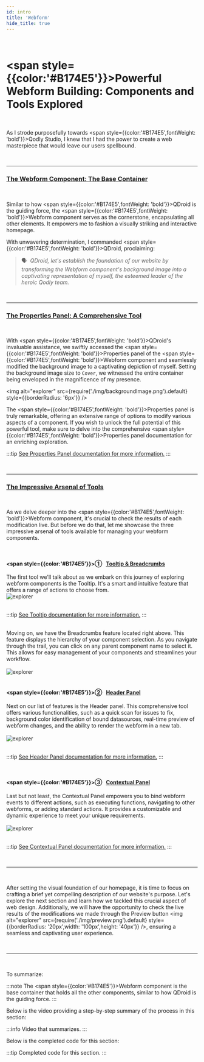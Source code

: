 ```yaml
---
id: intro
title: 'Webform'
hide_title: true
---
```


<br />

# <span style={{color:'#B174E5'}}>Powerful Webform Building: Components and Tools Explored</span>

<br />

As I strode purposefully towards <span style={{color:'#B174E5',fontWeight: 'bold'}}>Qodly Studio</span>, I knew that I had the power to create a web masterpiece that would leave our users spellbound.

<br />

---

### <u>The Webform Component: The Base Container</u>

<br />

Similar to how <span style={{color:'#B174E5',fontWeight: 'bold'}}>QDroid</span> is the guiding force, the <span style={{color:'#B174E5',fontWeight: 'bold'}}>Webform</span> component serves as the cornerstone, encapsulating all other elements. It empowers me to fashion a visually striking and interactive homepage.

With unwavering determination, I commanded <span style={{color:'#B174E5',fontWeight: 'bold'}}>QDroid</span>, proclaiming:
> 🗣️<span>&nbsp;</span> _QDroid, let's establish the foundation of our website by transforming the Webform component's background image into a captivating representation of myself, the esteemed leader of the heroic Qodly team._

<br />

---

### <u>The Properties Panel: A Comprehensive Tool</u>

<br />

With <span style={{color:'#B174E5',fontWeight: 'bold'}}>QDroid</span>'s invaluable assistance, we swiftly accessed the <span style={{color:'#B174E5',fontWeight: 'bold'}}>Properties panel</span> of the <span style={{color:'#B174E5',fontWeight: 'bold'}}>Webform</span> component and seamlessly modified the background image to a captivating depiction of myself. Setting the background image size to `Cover`, we witnessed the entire container being enveloped in the magnificence of my presence.

<img alt="explorer" src={require('./img/backgroundImage.png').default} style={{borderRadius: '6px'}} />

The <span style={{color:'#B174E5',fontWeight: 'bold'}}>Properties panel</span> is truly remarkable, offering an extensive range of options to modify various aspects of a component. If you wish to unlock the full potential of this powerful tool, make sure to delve into the comprehensive <span style={{color:'#B174E5',fontWeight: 'bold'}}>Properties panel</span> documentation for an enriching exploration.


:::tip [See Properties Panel documentation for more information.](propertiesPanel)
:::

<br />

---

### <u>The Impressive Arsenal of Tools</u>

<br />

As we delve deeper into the <span style={{color:'#B174E5',fontWeight: 'bold'}}>Webform</span> component, it's crucial to check the results of each modification live. But before we do that, let me showcase the three impressive arsenal of tools available for managing your webform components. 

<br />

#### <span style={{color:'#B174E5'}}>&#9312;</span> <span>&nbsp;</span> <u>Tooltip & Breadcrumbs</u>

<div class="columnsText">
    <div class="column-left" style={{width: '70%'}}>
        The first tool we'll talk about as we embark on this journey of exploring webform components is the <span style={{color:'#B174E5',fontWeight: 'bold'}}>Tooltip</span>. It's a smart and intuitive feature that offers a range of actions to choose from.
    </div>
    <div class="column-right" style={{width: '20%'}}>
        <img alt="explorer" src={require('./img/tooltip.png').default} style={{borderRadius: '6px'}} />
    </div>
</div>

<br />

:::tip [See Tooltip documentation for more information.](tooltip)
:::

<br />

<div class="columnsText">
    <div class="column-left" style={{width: '60%'}}>
        Moving on, we have the <span style={{color:'#B174E5',fontWeight: 'bold'}}>Breadcrumbs</span> feature located right above. This feature displays the hierarchy of your component selection. As you navigate through the trail, you can click on any parent component name to select it. This allows for easy management of your components and streamlines your workflow.
    </div>
    <div class="column-right" style={{width: '30%'}}>
        <br />
        <img alt="explorer" src={require('./img/breadcrumbs.png').default} style={{borderRadius: '6px'}} />
    </div>
</div>

<br />

#### <span style={{color:'#B174E5'}}>&#9313;</span> <span>&nbsp;</span> <u>Header Panel</u>


<div class="columnsText">
    <div class="column-left" style={{width: '60%'}}>
        Next on our list of features is the <span style={{color:'#B174E5',fontWeight: 'bold'}}>Header panel</span>. This comprehensive tool offers various functionalities, such as a quick scan for issues to fix, background color identification of bound datasources, real-time preview of webform changes, and the ability to render the webform in a new tab.
    </div>
    <div class="column-right" style={{width: '30%'}}>
        <br />
        <img alt="explorer" src={require('./img/headerPanel.png').default} style={{borderRadius: '6px'}} />
    </div>
</div>

<br />

:::tip [See Header Panel documentation for more information.](headerPanel)
:::

<br />


#### <span style={{color:'#B174E5'}}>&#9314;</span> <span>&nbsp;</span> <u>Contextual Panel</u>


<div class="columnsText">
    <div class="column-left" style={{width: '60%'}}>
        Last but not least, the <span style={{color:'#B174E5',fontWeight: 'bold'}}>Contextual Panel</span> empowers you to bind webform events to different actions, such as executing functions, navigating to other webforms, or adding standard actions. It provides a customizable and dynamic experience to meet your unique requirements.
    </div>
    <div class="column-right" style={{width: '30%'}}>
        <br />
        <img alt="explorer" src={require('./img/contextualPanel.png').default} style={{borderRadius: '6px'}} />
    </div>
</div>

<br />

:::tip [See Contextual Panel documentation for more information.](contextualPanel)
:::

<br />

---

<br />

After setting the visual foundation of our homepage, it is time to focus on crafting a brief yet compelling description of our website's purpose. Let's explore the next section and learn how we tackled this crucial aspect of web design. Additionally, we will have the opportunity to check the live results of the modifications we made through the Preview button <img alt="explorer" src={require('./img/preview.png').default} style={{borderRadius: '20px',width: '100px',height: '40px'}} />, ensuring a seamless and captivating user experience.

<br />

---

<br />

To summarize:

:::note The <span style={{color:'#B174E5'}}>Webform</span> component is the base container that holds all the other components, similar to how QDroid is the guiding force.
:::

Below is the video providing a step-by-step summary of the process in this section:

:::info Video that summarizes.
:::

Below is the completed code for this section:

:::tip Completed code for this section.
:::





